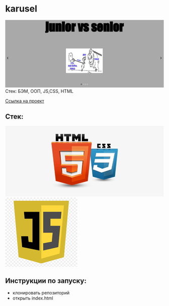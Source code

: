 # karusel
![](carusel.png)
Стек: БЭМ, ООП, JS,CSS, HTML



[Ссылка на проект](https://pavelcydep.github.io/karusel/)

## Стек:
![](htmlcss.png)
![](js.png)
## Инструкции по запуску:
- клонировать репозиторий
- открыть index.html

